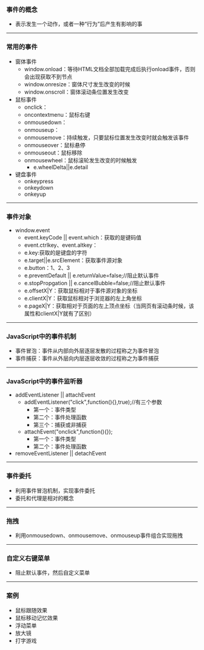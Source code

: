 ### 事件的概念
* 表示发生一个动作，或者一种“行为”后产生有影响的事
---
### 常用的事件
* 窗体事件
    * window.onload：等待HTML文档全部加载完成后执行onload事件，否则会出现获取不到节点
    * window.onresize：窗体尺寸发生改变的时候
    * window.onscroll：窗体滚动条位置发生改变
* 鼠标事件
    * onclick：
    * oncontextmenu：鼠标右键
    * onmousedown：
    * onmouseup：
    * onmousemove：持续触发，只要鼠标位置发生改变时就会触发该事件
    * onmouseover：鼠标悬停
    * onmouseout：鼠标移除
    * onmousewheel：鼠标滚轮发生改变的时候触发
        * e.wheelDelta||e.detail
* 键盘事件  
    * onkeypress
    * onkeydown
    * onkeyup
---
### 事件对象
* window.event
   * event.keyCode || event.which：获取的是键码值
   * event.ctrlkey、event.altkey：
   * e.key:获取的是键盘的字符
   * e.target||e.srcElement：获取事件源对象
   * e.button：1、2、3
   * e.preventDefault || e.returnValue=false;//阻止默认事件
   * e.stopPropgation || e.cancelBubble=false;//阻止默认事件
   * e.offsetX|Y：获取鼠标相对于事件源对象的坐标
   * e.clientX|Y：获取鼠标相对于浏览器的左上角坐标
   * e.pageX|Y：获取相对于页面的左上顶点坐标（当网页有滚动条时候，该属性和clientX|Y就有了区别）
---
### JavaScript中的事件机制
* 事件冒泡：事件从内部向外层逐层发散的过程称之为事件冒泡
* 事件捕获：事件从外层向内层逐层收敛的过程称之为事件捕获
---
### JavaScript中的事件监听器
* addEventListener || attachEvent
    * addEventListener("click",function(){},true);//有三个参数
        * 第一个：事件类型
        * 第二个：事件处理函数
        * 第三个：捕获或非捕获
    * attachEvent("onclick",function(){});
        * 第一个：事件类型
        * 第二个：事件处理函数
* removeEventListener || detachEvent
---
### 事件委托
* 利用事件冒泡机制，实现事件委托
* 委托和代理是相对的概念
---
### 拖拽
* 利用onmousedown、onmousemove、onmouseup事件组合实现拖拽
---
### 自定义右键菜单
* 阻止默认事件，然后自定义菜单
---
### 案例
* 鼠标跟随效果
* 鼠标移动记忆效果
* 浮动菜单
* 放大镜
* 打字游戏


